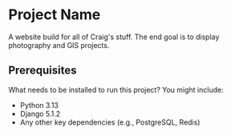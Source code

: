 # Project Name

A website build for all of Craig's stuff. The end goal is to display photography and GIS projects. 

## Prerequisites

What needs to be installed to run this project? You might include:
- Python 3.13
- Django 5.1.2
- Any other key dependencies (e.g., PostgreSQL, Redis)